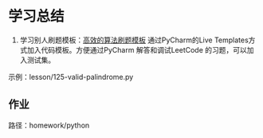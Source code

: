 # 学习总结

1. 学习别人刷题模板：[高效的算法刷题模板](https://qingfengpython.cn/#/markdown/%E5%AE%9E%E7%94%A8%E6%8A%80%E8%83%BD/%E9%AB%98%E6%95%88%E7%9A%84%E7%AE%97%E6%B3%95%E5%88%B7%E9%A2%98%E6%A8%A1%E6%9D%BF) 通过PyCharm的Live Templates方式加入代码模板。方便通过PyCharm 解答和调试LeetCode 的习题，可以加入测试集。

示例：lesson/125-valid-palindrome.py



## 作业

路径：homework/python